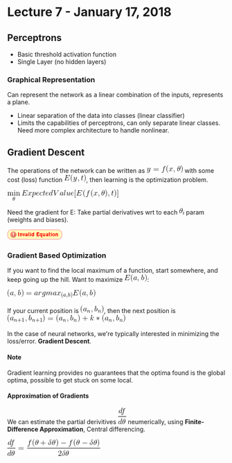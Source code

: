 # Lecture 7 - January 17, 2018

## Perceptrons
- Basic threshold activation function
- Single Layer (no hidden layers)

### Graphical Representation
Can represent the network as a linear combination of the inputs, represents a plane.
- Linear separation of the data into classes (linear classifier)
- Limits the capabilities of perceptrons, can only separate linear classes. Need more complex architecture to handle nonlinear.

## Gradient Descent

The operations of the network can be written as ![latex-a79b532c-e0d5-4d46-ad45-cc222757fb27](data/lecture7/latex-a79b532c-e0d5-4d46-ad45-cc222757fb27.png) with some cost (loss) function ![latex-8278f378-f486-4e3c-ba1c-425a9b720a4a](data/lecture7/latex-8278f378-f486-4e3c-ba1c-425a9b720a4a.png), then learning is the optimization problem.

![latex-a053738b-18b6-45b6-9694-1d76e44693d6](data/lecture7/latex-a053738b-18b6-45b6-9694-1d76e44693d6.png)

Need the gradient for E: Take partial derivatives wrt to each ![latex-d2764102-636f-442b-8ec6-cadeba77d52f](data/lecture7/latex-d2764102-636f-442b-8ec6-cadeba77d52f.png) param (weights and biases).

![latex-899df687-0b73-4752-a42c-85be395eed50](data/lecture7/latex-899df687-0b73-4752-a42c-85be395eed50.png)

### Gradient Based Optimization

If you want to find the local maximum of a function, start somewhere, and keep going up the hill. Want to maximize ![latex-33e122d9-db25-40bc-8fda-e99e1759542c](data/lecture7/latex-33e122d9-db25-40bc-8fda-e99e1759542c.png):

![latex-3f3a32b6-c677-45ae-8d6b-d9648e5ffda2](data/lecture7/latex-3f3a32b6-c677-45ae-8d6b-d9648e5ffda2.png)

If your current position is ![latex-045c4294-76f9-4d6c-8867-eadd8eff34a6](data/lecture7/latex-045c4294-76f9-4d6c-8867-eadd8eff34a6.png), then the next position is ![latex-a25b1fb1-8fc8-4bff-b235-8b17440241a8](data/lecture7/latex-a25b1fb1-8fc8-4bff-b235-8b17440241a8.png)

In the case of neural networks, we're typically interested in minimizing the loss/error. **Gradient Descent**.

#### Note
Gradient learning provides no guarantees that the optima found is the global optima, possible to get stuck on some local.

#### Approximation of Gradients

We can estimate the partial derivitives ![latex-213b6a84-7209-4975-8222-7fc23c296373](data/lecture7/latex-213b6a84-7209-4975-8222-7fc23c296373.png) neumerically, using **Finite-Difference Approximation**, Central differencing.

![latex-911c1543-ea99-47e6-a7e7-096fa05aeee3](data/lecture7/latex-911c1543-ea99-47e6-a7e7-096fa05aeee3.png)
